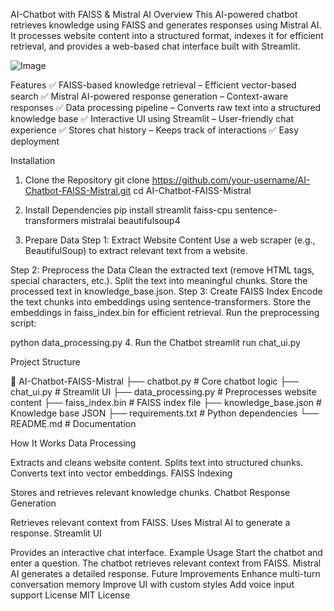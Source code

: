 AI-Chatbot with FAISS & Mistral AI
Overview
This AI-powered chatbot retrieves knowledge using FAISS and generates responses using Mistral AI. It processes website content into a structured format, indexes it for efficient retrieval, and provides a web-based chat interface built with Streamlit.

![Image](https://github.com/user-attachments/assets/a5c9943c-74d3-446a-acfc-274dfef62d7f)

Features
✅ FAISS-based knowledge retrieval – Efficient vector-based search
✅ Mistral AI-powered response generation – Context-aware responses
✅ Data processing pipeline – Converts raw text into a structured knowledge base
✅ Interactive UI using Streamlit – User-friendly chat experience
✅ Stores chat history – Keeps track of interactions
✅ Easy deployment

Installation
1. Clone the Repository
git clone https://github.com/your-username/AI-Chatbot-FAISS-Mistral.git
cd AI-Chatbot-FAISS-Mistral

3. Install Dependencies
pip install streamlit faiss-cpu sentence-transformers mistralai beautifulsoup4

3. Prepare Data
Step 1: Extract Website Content
Use a web scraper (e.g., BeautifulSoup) to extract relevant text from a website.

Step 2: Preprocess the Data
Clean the extracted text (remove HTML tags, special characters, etc.).
Split the text into meaningful chunks.
Store the processed text in knowledge_base.json.
Step 3: Create FAISS Index
Encode the text chunks into embeddings using sentence-transformers.
Store the embeddings in faiss_index.bin for efficient retrieval.
Run the preprocessing script:

python data_processing.py
4. Run the Chatbot
streamlit run chat_ui.py

Project Structure

📂 AI-Chatbot-FAISS-Mistral
 ├── chatbot.py         # Core chatbot logic
 ├── chat_ui.py         # Streamlit UI
 ├── data_processing.py # Preprocesses website content
 ├── faiss_index.bin    # FAISS index file
 ├── knowledge_base.json # Knowledge base JSON
 ├── requirements.txt   # Python dependencies
 └── README.md          # Documentation

How It Works
Data Processing

Extracts and cleans website content.
Splits text into structured chunks.
Converts text into vector embeddings.
FAISS Indexing

Stores and retrieves relevant knowledge chunks.
Chatbot Response Generation

Retrieves relevant context from FAISS.
Uses Mistral AI to generate a response.
Streamlit UI

Provides an interactive chat interface.
Example Usage
Start the chatbot and enter a question.
The chatbot retrieves relevant context from FAISS.
Mistral AI generates a detailed response.
Future Improvements
Enhance multi-turn conversation memory
Improve UI with custom styles
Add voice input support
License
MIT License

